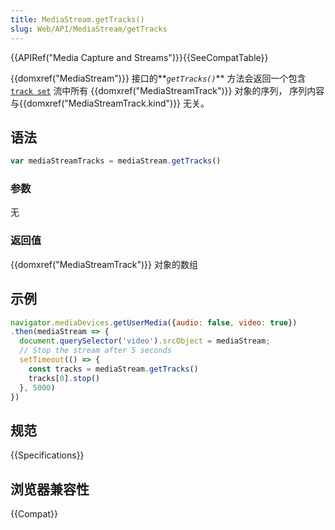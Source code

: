```yaml
---
title: MediaStream.getTracks()
slug: Web/API/MediaStream/getTracks
---
```


{{APIRef("Media Capture and Streams")}}{{SeeCompatTable}}

{{domxref("MediaStream")}} 接口的**_`getTracks()`_** 方法会返回一个包含 [`track set`](https://www.w3.org/TR/mediacapture-streams/#track-set) 流中所有 {{domxref("MediaStreamTrack")}} 对象的序列， 序列内容与{{domxref("MediaStreamTrack.kind")}} 无关。

## 语法

```js
var mediaStreamTracks = mediaStream.getTracks()
```

### 参数

无

### 返回值

{{domxref("MediaStreamTrack")}} 对象的数组

## 示例

```js
navigator.mediaDevices.getUserMedia({audio: false, video: true})
.then(mediaStream => {
  document.querySelector('video').srcObject = mediaStream;
  // Stop the stream after 5 seconds
  setTimeout(() => {
    const tracks = mediaStream.getTracks()
    tracks[0].stop()
  }, 5000)
})
```

## 规范

{{Specifications}}

## 浏览器兼容性

{{Compat}}
